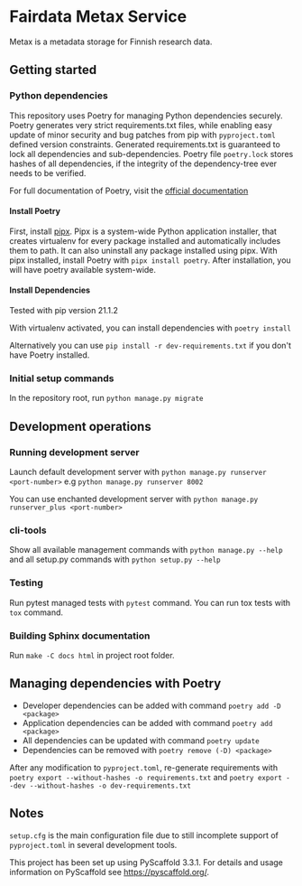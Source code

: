 # Fairdata Metax Service

Metax is a metadata storage for Finnish research data.

## Getting started

### Python dependencies

This repository uses Poetry for managing Python dependencies securely. Poetry generates very strict requirements.txt files, while enabling easy update of minor security and bug patches from pip with `pyproject.toml` defined version constraints. Generated requirements.txt is guaranteed to lock all dependencies and sub-dependencies. Poetry file `poetry.lock` stores hashes of all dependencies, if the integrity of the dependency-tree ever needs to be verified. 

For full documentation of Poetry, visit the [official documentation](https://python-poetry.org/docs/)

#### Install Poetry

First, install [pipx](https://github.com/pypa/pipx). Pipx is a system-wide Python application installer, that creates virtualenv for every package installed and automatically includes them to path. It can also uninstall any package installed using pipx.  With pipx installed, install Poetry with `pipx install poetry`. After installation, you will have poetry available system-wide. 

#### Install Dependencies

Tested with pip version 21.1.2

With virtualenv activated, you can install dependencies with `poetry install`

Alternatively you can use `pip install -r dev-requirements.txt` if you don't have Poetry installed. 

### Initial setup commands

In the repository root, run `python manage.py migrate`


## Development operations

### Running development server

Launch default development server with `python manage.py runserver <port-number>` e.g `python manage.py runserver 8002`

You can use enchanted development server with `python manage.py runserver_plus <port-number>`

### cli-tools

Show all available management commands with `python manage.py --help` and all setup.py commands with `python setup.py --help`

### Testing

Run pytest managed tests with `pytest` command. You can run tox tests with `tox` command.

### Building Sphinx documentation

Run `make -C docs html` in project root folder.

## Managing dependencies with Poetry

* Developer dependencies can be added with command `poetry add -D <package>`
* Application dependencies can be added with command `poetry add <package>`
* All dependencies can be updated with command `poetry update`
* Dependencies can be removed with `poetry remove (-D) <package>`

After any modification to `pyproject.toml`, re-generate requirements with `poetry export --without-hashes -o requirements.txt` and `poetry export --dev --without-hashes -o dev-requirements.txt` 


## Notes

`setup.cfg` is the main configuration file due to still incomplete support of `pyproject.toml` in several development tools.

This project has been set up using PyScaffold 3.3.1. For details and usage
information on PyScaffold see https://pyscaffold.org/.
